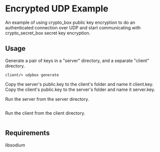 # Encrypted UDP Example

An example of using crypto_box public key encryption to do an authenticated connection over UDP and start communicating with crypto_secret_box secret key encryption.

## Usage

Generate a pair of keys in a "server" directory, and a separate "client" directory.  
```server/> udpbox generate
client/> udpbox generate
```

Copy the server's public.key to the client's folder and name it client.key.  Copy the client's public.key to the server's folder and name it server.key.

Run the server from the server directory.
```udpbox serve 44321
```

Run the client from the client directory.
```udpbox connect 127.0.0.1 44321
```

## Requirements

libsodium
